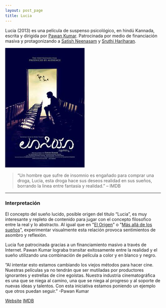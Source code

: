 ```yaml
---
layout: post_page
title: Lucia
---
```


Lucia (2013) es una película de suspenso psicológico, en hindú Kannada, escrita y dirigida por [Pawan Kumar](https://en.wikipedia.org/wiki/Pawan_Kumar_(director)). Patrocinada por medio de financiación masiva y protagonizando a [Satish Neenasam](https://en.wikipedia.org/wiki/Sathish_Ninasam) y [Sruthi Hariharan](https://en.wikipedia.org/wiki/Sruthi_Hariharan).

![Lucia Poster](/Images/lucia.jpg)

> “Un hombre que sufre de insomnio es engañado para comprar una droga, Lucia, esta droga hace sus deseos realidad en sus sueños, borrando la linea entre fantasía y realidad.” – IMDB

***

### Interpretación ###

El concepto del sueño lucido, posible origen del titulo “Lucia”, es muy interesante y repleto de contenido para jugar con el concepto filosofico entre la real y lo abstracto. Al igual que en "[El Origen](http://www.imdb.com/title/tt1375666/)" o "[Más allá de los sueños](http://www.imdb.com/title/tt0120889/)", experimentar visualmente esta relación provoca sentimientos de asombro y reflexión.

Lucia fue patrocinada gracias a un financiamiento masivo a través de Internet. Pawan Kumar lograba transitar exitosamente entre la realidad y el sueño utilizando una combinación de película a color y en blanco y negro.

“Al intentar esto estamos cambiando los viejos métodos para hacer cine. Nuestras películas ya no tendrán que ser mutiladas por productores ignorantes y estrellas de cine egoístas. Nuestra industria cinematográfica es una que se niega al camino, una que se niega al progreso y al soporte de nuevas ideas y talentos. Con esta iniciativa estamos poniendo un ejemplo que otros puedan seguir.” -Pawan Kumar

[Website](http://www.hometalkies.com/lucia/)
[IMDB](http://www.imdb.com/title/tt2358592/)
